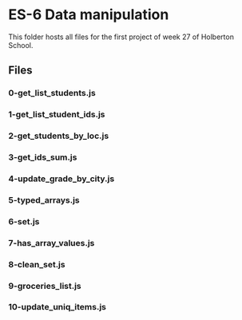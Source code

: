 # ES-6 Data manipulation

This folder hosts all files for the first project of week 27 of Holberton School.

## Files
### 0-get_list_students.js
### 1-get_list_student_ids.js
### 2-get_students_by_loc.js
### 3-get_ids_sum.js
### 4-update_grade_by_city.js
### 5-typed_arrays.js
### 6-set.js
### 7-has_array_values.js
### 8-clean_set.js
### 9-groceries_list.js
### 10-update_uniq_items.js
